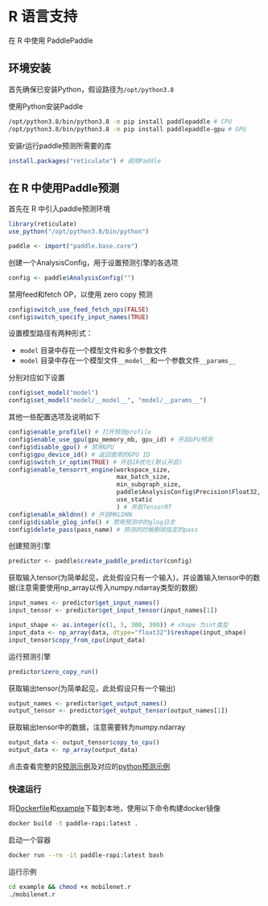 # R 语言支持
在 R 中使用 PaddlePaddle

## 环境安装
首先确保已安装Python，假设路径为`/opt/python3.8`

使用Python安装Paddle
``` bash
/opt/python3.8/bin/python3.8 -m pip install paddlepaddle # CPU
/opt/python3.8/bin/python3.8 -m pip install paddlepaddle-gpu # GPU
```

安装r运行paddle预测所需要的库
``` r
install.packages("reticulate") # 调用Paddle
```

## 在 R 中使用Paddle预测
首先在 R 中引入paddle预测环境

``` r
library(reticulate)
use_python("/opt/python3.8/bin/python")

paddle <- import("paddle.base.core")
```

创建一个AnalysisConfig，用于设置预测引擎的各选项

``` r
config <- paddle$AnalysisConfig("")
```

禁用feed和fetch OP，以使用 zero copy 预测
``` r
config$switch_use_feed_fetch_ops(FALSE)
config$switch_specify_input_names(TRUE)
```

设置模型路径有两种形式：
- `model` 目录中存在一个模型文件和多个参数文件
- `model` 目录中存在一个模型文件`__model__`和一个参数文件`__params__`

分别对应如下设置

``` r
config$set_model("model")
config$set_model("model/__model__", "model/__params__")
```

其他一些配置选项及说明如下
``` r
config$enable_profile() # 打开预测profile
config$enable_use_gpu(gpu_memory_mb, gpu_id) # 开启GPU预测
config$disable_gpu() # 禁用GPU
config$gpu_device_id() # 返回使用的GPU ID
config$switch_ir_optim(TRUE) # 开启IR优化(默认开启)
config$enable_tensorrt_engine(workspace_size,
                              max_batch_size,
                              min_subgraph_size,
                              paddle$AnalysisConfig$Precision$Float32,
                              use_static
                              ) # 开启TensorRT
config$enable_mkldnn() # 开启MKLDNN
config$disable_glog_info() # 禁用预测中的glog日志
config$delete_pass(pass_name) # 预测的时候删除指定的pass

```

创建预测引擎
``` r
predictor <- paddle$create_paddle_predictor(config)
```

获取输入tensor(为简单起见，此处假设只有一个输入)，并设置输入tensor中的数据(注意需要使用np_array以传入numpy.ndarray类型的数据)
``` r
input_names <- predictor$get_input_names()
input_tensor <- predictor$get_input_tensor(input_names[1])

input_shape <- as.integer(c(1, 3, 300, 300)) # shape 为int类型
input_data <- np_array(data, dtype="float32")$reshape(input_shape)
input_tensor$copy_from_cpu(input_data)
```

运行预测引擎
``` r
predictor$zero_copy_run()
```

获取输出tensor(为简单起见，此处假设只有一个输出)
``` r
output_names <- predictor$get_output_names()
output_tensor <- predictor$get_output_tensor(output_names[1])
```

获取输出tensor中的数据，注意需要转为numpy.ndarray
``` r
output_data <- output_tensor$copy_to_cpu()
output_data <- np_array(output_data)
```

点击查看完整的[R预测示例](./example/mobilenet.r)及对应的[python预测示例](./example/mobilenet.py)

### 快速运行
将[Dockerfile](./Dockerfile)和[example](./example)下载到本地，使用以下命令构建docker镜像
``` bash
docker build -t paddle-rapi:latest .
```

启动一个容器
``` bash
docker run --rm -it paddle-rapi:latest bash
```

运行示例
``` bash
cd example && chmod +x mobilenet.r
./mobilenet.r
```
